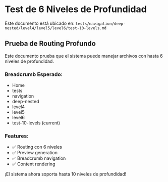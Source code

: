 # Test de 6 Niveles de Profundidad

Este documento está ubicado en:
`tests/navigation/deep-nested/level4/level5/level6/test-10-levels.md`

## Prueba de Routing Profundo

Este documento prueba que el sistema puede manejar archivos con hasta 6 niveles de profundidad.

### Breadcrumb Esperado:

- Home
- tests
- navigation
- deep-nested
- level4
- level5
- level6
- test-10-levels (current)

### Features:

- ✅ Routing con 6 niveles
- ✅ Preview generation
- ✅ Breadcrumb navigation
- ✅ Content rendering

¡El sistema ahora soporta hasta 10 niveles de profundidad!
